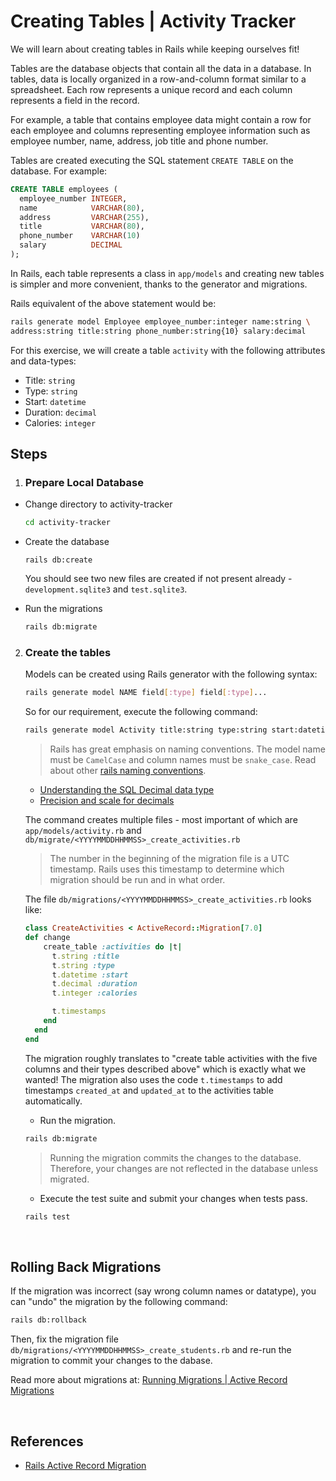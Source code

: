 # Creating Tables | Activity Tracker

We will learn about creating tables in Rails while keeping ourselves fit!

Tables are the database objects that contain all the data in a database.
In tables, data is locally organized in a row-and-column format similar
to a spreadsheet. Each row represents a unique record and each column
represents a field in the record.

For example, a table that contains employee data might contain a row for
each employee and columns representing employee information such as
employee number, name, address, job title and phone number.

Tables are created executing the SQL statement `CREATE TABLE` on the
database. For example:

```sql
CREATE TABLE employees (
  employee_number INTEGER,
  name            VARCHAR(80),
  address         VARCHAR(255),
  title           VARCHAR(80),
  phone_number    VARCHAR(10)
  salary          DECIMAL
);
```

In Rails, each table represents a class in `app/models` and creating new
tables is simpler and more convenient, thanks to the generator and
migrations.

Rails equivalent of the above statement would be:

```bash
rails generate model Employee employee_number:integer name:string \
address:string title:string phone_number:string{10} salary:decimal
```

For this exercise, we will create a table `activity` with the following
attributes and data-types:
- Title: `string`
- Type: `string`
- Start: `datetime`
- Duration: `decimal`
- Calories: `integer`

## Steps

1. ### Prepare Local Database

-  Change directory to activity-tracker

    ```bash
    cd activity-tracker
    ```

- Create the database
   ```
   rails db:create
   ```

    You should see two new files are created if not    present already - `development.sqlite3` and `test.sqlite3`.

 - Run the migrations

    ```bash
    rails db:migrate
    ```

2. ### Create the tables
    Models can be created using Rails generator with the following syntax:

    ```bash
    rails generate model NAME field[:type] field[:type]...
    ```

    So for our requirement, execute the following command:
    ```bash
    rails generate model Activity title:string type:string start:datetime duration:decimal calories:integer
    ```

    > Rails has great emphasis on naming conventions. The model name must be
    > `CamelCase` and column names must be `snake_case`. Read about other
    > [rails naming conventions](https://gist.github.com/iangreenleaf/b206d09c587e8fc6399e).

    - [Understanding the SQL Decimal data type](https://www.sqlshack.com/understanding-sql-decimal-data-type/)
    - [Precision and scale for decimals](https://millarian.com/rails/precision-and-scale-for-ruby-on-rails-migrations/)

    The command creates multiple files - most important of which are
    `app/models/activity.rb` and `db/migrate/<YYYYMMDDHHMMSS>_create_activities.rb`

    > The number in the beginning of the migration file is a UTC timestamp.
    > Rails uses this timestamp to determine which migration should be run
    > and in what order.

    The file `db/migrations/<YYYYMMDDHHMMSS>_create_activities.rb` looks like:

    ```ruby
    class CreateActivities < ActiveRecord::Migration[7.0]
    def change
        create_table :activities do |t|
          t.string :title
          t.string :type
          t.datetime :start
          t.decimal :duration
          t.integer :calories

          t.timestamps
        end
      end
    end
    ```

    The migration roughly translates to "create table activities with the five columns and their types described above" which is exactly what we wanted!
    The migration also uses the code `t.timestamps` to add timestamps `created_at` and `updated_at` to the activities table automatically.

    - Run the migration.

    ```bash
    rails db:migrate
    ```

    > Running the migration commits the changes to the database. Therefore,
    > your changes are not reflected in the database unless migrated.

    - Execute the test suite and submit your changes when tests pass.

    ```bash
    rails test
    ```

<br/>

## Rolling Back Migrations

If the migration was incorrect (say wrong column names or datatype),
you can "undo" the migration by the following command:

```bash
rails db:rollback
```

Then, fix the migration file `db/migrations/<YYYYMMDDHHMMSS>_create_students.rb`
and re-run the migration to commit your changes to the dabase.

Read more about migrations at: [Running Migrations | Active Record Migrations](https://edgeguides.rubyonrails.org/active_record_migrations.html#rolling-back)

<br/>

## References
- [Rails Active Record Migration](https://guides.rubyonrails.org/active_record_migrations.html)
